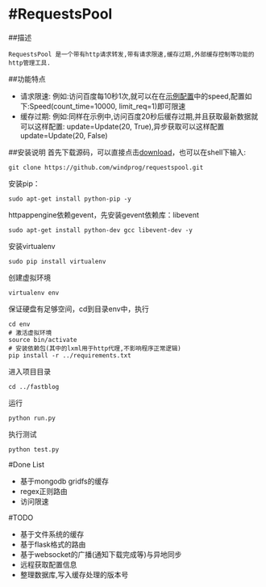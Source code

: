#RequestsPool
=========

##描述

    RequestsPool 是一个带有http请求转发,带有请求限速,缓存过期,外部缓存控制等功能的http管理工具.

##功能特点
* 请求限速: 例如:访问百度每10秒1次,就可以在在[示例配置](https://github.com/windprog/requestspool/blob/master/route_default.py)中的speed,配置如下:Speed(count_time=10000, limit_req=1)即可限速
* 缓存过期: 例如:同样在示例中,访问百度20秒后缓存过期,并且获取最新数据就可以这样配置: update=Update(20, True),异步获取可以这样配置update=Update(20, False)

##安装说明
首先下载源码，可以直接点击[download](https://github.com/windprog/requestspool/archive/master.zip)，也可以在shell下输入:
	
	git clone https://github.com/windprog/requestspool.git

安装pip：

    sudo apt-get install python-pip -y

httpappengine依赖gevent，先安装gevent依赖库：libevent

    sudo apt-get install python-dev gcc libevent-dev -y

安装virtualenv

    sudo pip install virtualenv

创建虚拟环境

    virtualenv env

保证硬盘有足够空间，cd到目录env中，执行

    cd env
    # 激活虚拟环境
    source bin/activate
    # 安装依赖包(其中的lxml用于http代理,不影响程序正常逻辑)
    pip install -r ../requirements.txt

进入项目目录

    cd ../fastblog


运行

    python run.py

执行测试

    python test.py


#Done List
* 基于mongodb gridfs的缓存
* regex正则路由
* 访问限速

#TODO
* 基于文件系统的缓存
* 基于flask格式的路由
* 基于websocket的广播(通知下载完成等)与异地同步
* 远程获取配置信息
* 整理数据库,写入缓存处理的版本号